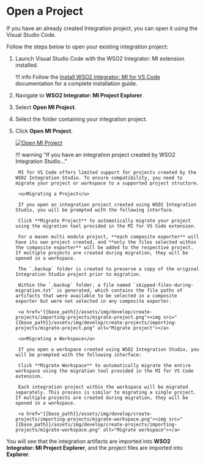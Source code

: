 # Open a Project

If you have an already created Integration project, you can open it using the Visual Studio Code. 

Follow the steps below to open your existing integration project:

1. Launch Visual Studio Code with the WSO2 Integrator: MI extension installed.

    !!! info
        Follow the [Install WSO2 Integrator: MI for VS Code]({{base_path}}/develop/mi-for-vscode/install-wso2-mi-for-vscode) documentation for a complete installation guide.

2. Navigate to **WSO2 Integrator: MI Project Explorer**.

3. Select **Open MI Project**.  

4. Select the folder containing your integration project.

5. Click **Open MI Project**.

    <a href="{{base_path}}/assets/img/develop/create-projects/importing-projects/open-mi-project.png"><img src="{{base_path}}/assets/img/develop/create-projects/importing-projects/open-mi-project.png" alt="Open MI Project"></a>

    !!! warning "If you have an integration project created by WSO2 Integration Studio..."
    
        MI for VS Code offers limited support for projects created by the WSO2 Integration Studio. To ensure compatibility, you need to migrate your project or workspace to a supported project structure.

        <u>Migrating a Project</u>

        If you open an integration project created using WSO2 Integration Studio, you will be prompted with the following interface.
    
        Click **Migrate Project** to automatically migrate your project using the migration tool provided in the MI for VS Code extension. 

        For a maven multi module project, **each composite exporter** will have its own project created, and **only the files selected within the composite exporter** will be added to the respective project. If multiple projects are created during migration, they will be opened in a workspace. 
    
        The `.backup` folder is created to preserve a copy of the original Integration Studio project prior to migration.        

        Within the `.backup` folder, a file named `skipped-files-during-migration.txt` is generated, which contains the file paths of artifacts that were available to be selected in a composite exporter but were not selected in any composite exporter. 
        
        <a href="{{base_path}}/assets/img/develop/create-projects/importing-projects/migrate-project.png"><img src="{{base_path}}/assets/img/develop/create-projects/importing-projects/migrate-project.png" alt="Migrate project"></a>

        <u>Migrating a Workspace</u>

        If you open a workspace created using WSO2 Integration Studio, you will be prompted with the following interface:
        
        Click **Migrate Workspace** to automatically migrate the entire workspace using the migration tool provided in the MI for VS Code extension.

        Each integration project within the workspace will be migrated separately. This process is similar to migrating a single project. If multiple projects are created during migration, they will be opened in a workspace.
    
        <a href="{{base_path}}/assets/img/develop/create-projects/importing-projects/migrate-workspace.png"><img src="{{base_path}}/assets/img/develop/create-projects/importing-projects/migrate-workspace.png" alt="Migrate workspace"></a>         

You will see that the integration artifacts are imported into **WSO2 Integrator: MI Project Explorer**, and the project files are imported into **Explorer**.
